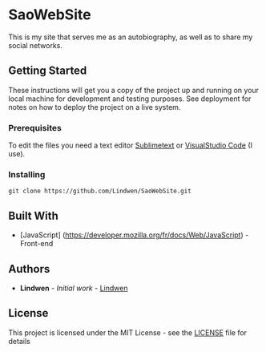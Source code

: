 # SaoWebSite

This is my site that serves me as an autobiography, as well as to share my social networks.

## Getting Started

These instructions will get you a copy of the project up and running on your local machine for development and testing purposes. See deployment for notes on how to deploy the project on a live system.

### Prerequisites

To edit the files you need a text editor
[Sublimetext](https://www.sublimetext.com/3)
or [VisualStudio Code](https://code.visualstudio.com/download) (I use).

### Installing

```
git clone https://github.com/Lindwen/SaoWebSite.git
```

## Built With

* [JavaScript] (https://developer.mozilla.org/fr/docs/Web/JavaScript) - Front-end

## Authors

* **Lindwen** - *Initial work* - [Lindwen](https://github.com/Lindwen)

## License

This project is licensed under the MIT License - see the [LICENSE](LICENSE) file for details
